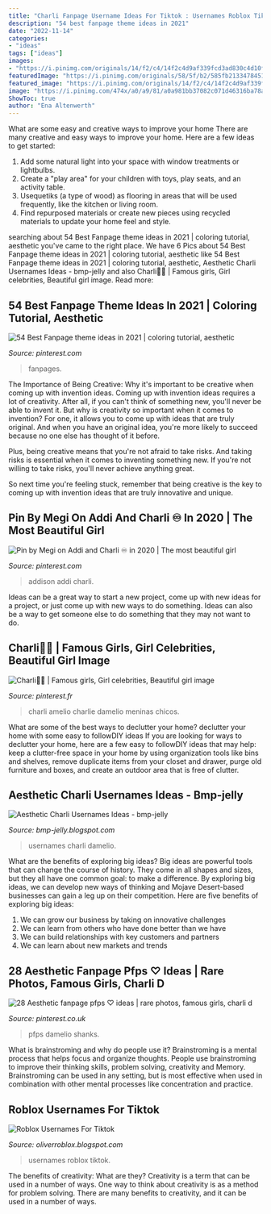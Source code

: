 ```yaml
---
title: "Charli Fanpage Username Ideas For Tiktok : Usernames Roblox Tiktok"
description: "54 best fanpage theme ideas in 2021"
date: "2022-11-14"
categories:
- "ideas"
tags: ["ideas"]
images:
- "https://i.pinimg.com/originals/14/f2/c4/14f2c4d9af339fcd3ad830c4d10f70dd.jpg"
featuredImage: "https://i.pinimg.com/originals/58/5f/b2/585fb2133478451cd7ef19e0709141bd.jpg"
featured_image: "https://i.pinimg.com/originals/14/f2/c4/14f2c4d9af339fcd3ad830c4d10f70dd.jpg"
image: "https://i.pinimg.com/474x/a0/a9/81/a0a981bb37082c071d46316ba78ace3c.jpg"
ShowToc: true
author: "Ena Altenwerth"
---
```



What are some easy and creative ways to improve your home
There are many creative and easy ways to improve your home. Here are a few ideas to get started: 
1. Add some natural light into your space with window treatments or lightbulbs. 
2. Create a "play area" for your children with toys, play seats, and an activity table. 
3. Usequetiks (a type of wood) as flooring in areas that will be used frequently, like the kitchen or living room. 
4. Find repurposed materials or create new pieces using recycled materials to update your home feel and style.

	

		
searching about 54 Best Fanpage theme ideas in 2021 | coloring tutorial, aesthetic you've came to the right place. We have 6 Pics about 54 Best Fanpage theme ideas in 2021 | coloring tutorial, aesthetic like 54 Best Fanpage theme ideas in 2021 | coloring tutorial, aesthetic, Aesthetic Charli Usernames Ideas - bmp-jelly and also Charli👑🤍 | Famous girls, Girl celebrities, Beautiful girl image. Read more:
		
    
## 54 Best Fanpage Theme Ideas In 2021 | Coloring Tutorial, Aesthetic

<img loading=lazy src="https://i.pinimg.com/474x/a0/a9/81/a0a981bb37082c071d46316ba78ace3c.jpg" onerror="this.onerror=null;this.src='https://tse1.mm.bing.net/th?id=OIP.ByZLMxARLF5lyjKZsBfdaAAAAA&amp;pid=15.1';" alt="54 Best Fanpage theme ideas in 2021 | coloring tutorial, aesthetic">

_Source: pinterest.com_

>fanpages. 

	

The Importance of Being Creative: Why it's important to be creative when coming up with invention ideas.
Coming up with invention ideas requires a lot of creativity. After all, if you can't think of something new, you'll never be able to invent it.
But why is creativity so important when it comes to invention? For one, it allows you to come up with ideas that are truly original. And when you have an original idea, you're more likely to succeed because no one else has thought of it before.

Plus, being creative means that you're not afraid to take risks. And taking risks is essential when it comes to inventing something new. If you're not willing to take risks, you'll never achieve anything great.

So next time you're feeling stuck, remember that being creative is the key to coming up with invention ideas that are truly innovative and unique.

    
## Pin By Megi On Addi And Charli ♾ In 2020 | The Most Beautiful Girl

<img loading=lazy src="https://i.pinimg.com/originals/14/f2/c4/14f2c4d9af339fcd3ad830c4d10f70dd.jpg" onerror="this.onerror=null;this.src='https://tse3.mm.bing.net/th?id=OIP.a9NORx9ZrXtyu4d0x-D9SgHaIJ&amp;pid=15.1';" alt="Pin by Megi on Addi and Charli ♾ in 2020 | The most beautiful girl">

_Source: pinterest.com_

>addison addi charli. 

	

Ideas can be a great way to start a new project, come up with new ideas for a project, or just come up with new ways to do something. Ideas can also be a way to get someone else to do something that they may not want to do.

    
## Charli👑🤍 | Famous Girls, Girl Celebrities, Beautiful Girl Image

<img loading=lazy src="https://i.pinimg.com/originals/58/5f/b2/585fb2133478451cd7ef19e0709141bd.jpg" onerror="this.onerror=null;this.src='https://tse4.mm.bing.net/th?id=OIP.kD3EBDVcuNf3xFDx6mG_lwHaHS&amp;pid=15.1';" alt="Charli👑🤍 | Famous girls, Girl celebrities, Beautiful girl image">

_Source: pinterest.fr_

>charli amelio charlie damelio meninas chicos. 

	

What are some of the best ways to declutter your home?
declutter your home with some easy to followDIY ideas 
If you are looking for ways to declutter your home, here are a few easy to followDIY ideas that may help: keep a clutter-free space in your home by using organization tools like bins and shelves, remove duplicate items from your closet and drawer, purge old furniture and boxes, and create an outdoor area that is free of clutter.

    
## Aesthetic Charli Usernames Ideas - Bmp-jelly

<img loading=lazy src="https://i.ytimg.com/vi/kZl9Tlk2tS8/sddefault.jpg" onerror="this.onerror=null;this.src='https://tse4.mm.bing.net/th?id=OIP.bY5sjz7KvV_ibMVwzDiKggHaFj&amp;pid=15.1';" alt="Aesthetic Charli Usernames Ideas - bmp-jelly">

_Source: bmp-jelly.blogspot.com_

>usernames charli damelio. 

	

What are the benefits of exploring big ideas?
Big ideas are powerful tools that can change the course of history. They come in all shapes and sizes, but they all have one common goal: to make a difference. By exploring big ideas, we can develop new ways of thinking and Mojave Desert-based businesses can gain a leg up on their competition. Here are five benefits of exploring big ideas: 
1. We can grow our business by taking on innovative challenges
2. We can learn from others who have done better than we have
3. We can build relationships with key customers and partners
4. We can learn about new markets and trends

    
## 28 Aesthetic Fanpage Pfps ♡ Ideas | Rare Photos, Famous Girls, Charli D

<img loading=lazy src="https://i.pinimg.com/236x/17/c4/c2/17c4c2506d4d427e483608fc52ef876a.jpg" onerror="this.onerror=null;this.src='https://tse1.mm.bing.net/th?id=OIP.RvewKsXYtbwOeRpEXjp5XQAAAA&amp;pid=15.1';" alt="28 Aesthetic fanpage pfps ♡ ideas | rare photos, famous girls, charli d">

_Source: pinterest.co.uk_

>pfps damelio shanks. 

	

What is brainstroming and why do people use it?
Brainstroming is a mental process that helps focus and organize thoughts. People use brainstroming to improve their thinking skills, problem solving, creativity and Memory. Brainstroming can be used in any setting, but is most effective when used in combination with other mental processes like concentration and practice.

    
## Roblox Usernames For Tiktok

<img loading=lazy src="https://lh3.googleusercontent.com/proxy/exlqLws887OgummHzchVPq1udWycL8vfu3Y8wwtPDC073mQLZOfB19oacWn-y6ru-_Q1YPLtqEXQERneSBEJlo7V2mmLrg_fMlYNGK0Rwvh5ZrXncHMIUZzav3RZtXNPi-hEahQi0TqS=w1200-h630-p-k-no-nu" onerror="this.onerror=null;this.src='https://tse2.mm.bing.net/th?id=OIP.IVxi34eQQbFQzDcZeVJUSgAAAA&amp;pid=15.1';" alt="Roblox Usernames For Tiktok">

_Source: oliverroblox.blogspot.com_

>usernames roblox tiktok. 

	

The benefits of creativity: What are they?
Creativity is a term that can be used in a number of ways. One way to think about creativity is as a method for problem solving. There are many benefits to creativity, and it can be used in a number of ways.

